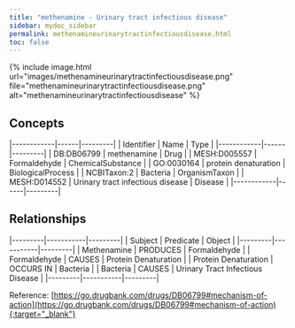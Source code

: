 ```yaml
---
title: "methenamine - Urinary tract infectious disease"
sidebar: mydoc_sidebar
permalink: methenamineurinarytractinfectiousdisease.html
toc: false 
---
```


{% include image.html url="images/methenamineurinarytractinfectiousdisease.png" file="methenamineurinarytractinfectiousdisease.png" alt="methenamineurinarytractinfectiousdisease" %}

## Concepts

|------------|------|---------|
| Identifier | Name | Type    |
|------------|------|---------|
| DB:DB06799 | methenamine | Drug |
| MESH:D005557 | Formaldehyde | ChemicalSubstance |
| GO:0030164 | protein denaturation | BiologicalProcess |
| NCBITaxon:2 | Bacteria | OrganismTaxon |
| MESH:D014552 | Urinary tract infectious disease | Disease |
|------------|------|---------|

## Relationships

|---------|-----------|---------|
| Subject | Predicate | Object  |
|---------|-----------|---------|
| Methenamine | PRODUCES | Formaldehyde |
| Formaldehyde | CAUSES | Protein Denaturation |
| Protein Denaturation | OCCURS IN | Bacteria |
| Bacteria | CAUSES | Urinary Tract Infectious Disease |
|---------|-----------|---------|

Reference: [https://go.drugbank.com/drugs/DB06799#mechanism-of-action](https://go.drugbank.com/drugs/DB06799#mechanism-of-action){:target="_blank"}